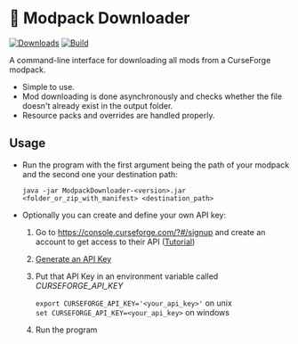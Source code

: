 # 🔩 Modpack Downloader 

[![Downloads](https://img.shields.io/github/downloads/Joshyx/ModpackDownloader/total?color=light&label=Downloads)]()
[![Build](https://github.com/Joshyx/ModpackDownloader/actions/workflows/build.yml/badge.svg)](https://github.com/Joshyx/ModpackDownloader/actions/workflows/build.yml)

A command-line interface for downloading all mods from a CurseForge modpack.

- Simple to use.
- Mod downloading is done asynchronously and checks whether the file doesn't already exist in the output folder.
- Resource packs and overrides are handled properly.

## Usage
- Run the program with the first argument being the path of your modpack and the second one your destination path:
   ```
   java -jar ModpackDownloader-<version>.jar <folder_or_zip_with_manifest> <destination_path>
   ```

- Optionally you can create and define your own API key:
   1. Go to https://console.curseforge.com/?#/signup and create an account to get access to their API ([Tutorial](https://docs.curseforge.com/#your-next-steps))
   2. [Generate an API Key](https://console.curseforge.com/#/api-keys)
   3. Put that API Key in an environment variable called _CURSEFORGE_API_KEY_

      `export CURSEFORGE_API_KEY='<your_api_key>'` on unix \
      `set CURSEFORGE_API_KEY=<your_api_key>` on windows
   4. Run the program
